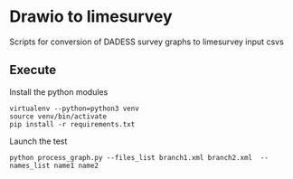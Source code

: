 # Drawio to limesurvey

Scripts for conversion of DADESS survey graphs to limesurvey input csvs

## Execute
Install the python modules

```
virtualenv --python=python3 venv
source venv/bin/activate
pip install -r requirements.txt
```

Launch the test
```
python process_graph.py --files_list branch1.xml branch2.xml  --names_list name1 name2
```
